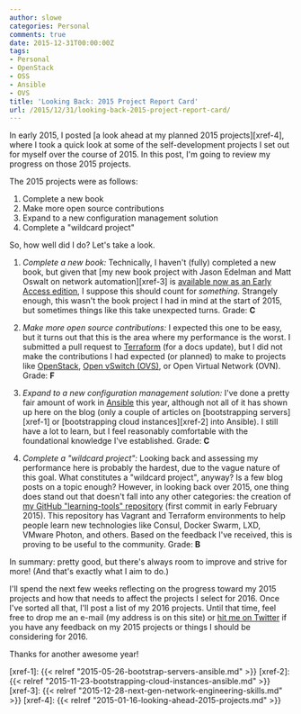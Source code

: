```yaml
---
author: slowe
categories: Personal
comments: true
date: 2015-12-31T00:00:00Z
tags:
- Personal
- OpenStack
- OSS
- Ansible
- OVS
title: 'Looking Back: 2015 Project Report Card'
url: /2015/12/31/looking-back-2015-project-report-card/
---
```


In early 2015, I posted [a look ahead at my planned 2015 projects][xref-4], where I took a quick look at some of the self-development projects I set out for myself over the course of 2015. In this post, I'm going to review my progress on those 2015 projects.

The 2015 projects were as follows:

1. Complete a new book
2. Make more open source contributions
3. Expand to a new configuration management solution
4. Complete a "wildcard project"

So, how well did I do? Let's take a look.

1. _Complete a new book:_ Technically, I haven't (fully) completed a new book, but given that [my new book project with Jason Edelman and Matt Oswalt on network automation][xref-3] is [available now as an Early Access edition][link-6], I suppose this should count for _something_. Strangely enough, this wasn't the book project I had in mind at the start of 2015, but sometimes things like this take unexpected turns. Grade: **C**

2. _Make more open source contributions:_ I expected this one to be easy, but it turns out that this is the area where my performance is the worst. I submitted a pull request to [Terraform][link-5] (for a docs update), but I did not make the contributions I had expected (or planned) to make to projects like [OpenStack][link-4], [Open vSwitch (OVS)][link-3], or Open Virtual Network (OVN). Grade: **F**

3. _Expand to a new configuration management solution:_ I've done a pretty fair amount of work in [Ansible][link-2] this year, although not all of it has shown up here on the blog (only a couple of articles on [bootstrapping servers][xref-1] or [bootstrapping cloud instances][xref-2] into Ansible). I still have a lot to learn, but I feel reasonably comfortable with the foundational knowledge I've established. Grade: **C**

4. _Complete a "wildcard project":_ Looking back and assessing my performance here is probably the hardest, due to the vague nature of this goal. What constitutes a "wildcard project", anyway? Is a few blog posts on a topic enough? However, in looking back over 2015, one thing does stand out that doesn't fall into any other categories: the creation of [my GitHub "learning-tools" repository][link-7] (first commit in early February 2015). This repository has Vagrant and Terraform environments to help people learn new technologies like Consul, Docker Swarm, LXD, VMware Photon, and others. Based on the feedback I've received, this is proving to be useful to the community. Grade: **B**

In summary: pretty good, but there's always room to improve and strive for more! (And that's exactly what I aim to do.)

I'll spend the next few weeks reflecting on the progress toward my 2015 projects and how that needs to affect the projects I select for 2016. Once I've sorted all that, I'll post a list of my 2016 projects. Until that time, feel free to drop me an e-mail (my address is on this site) or [hit me on Twitter][link-8] if you have any feedback on my 2015 projects or things I should be considering for 2016.

Thanks for another awesome year!



[link-2]: http://www.ansible.com/
[link-3]: http://openvswitch.org/
[link-4]: http://www.openstack.org/
[link-5]: https://terraform.io/
[link-6]: http://shop.oreilly.com/product/0636920042082.do
[link-7]: https://github.com/scottslowe/learning-tools
[link-8]: https://twitter.com/scott_lowe
[xref-1]: {{< relref "2015-05-26-bootstrap-servers-ansible.md" >}}
[xref-2]: {{< relref "2015-11-23-bootstrapping-cloud-instances-ansible.md" >}}
[xref-3]: {{< relref "2015-12-28-next-gen-network-engineering-skills.md" >}}
[xref-4]: {{< relref "2015-01-16-looking-ahead-2015-projects.md" >}}

